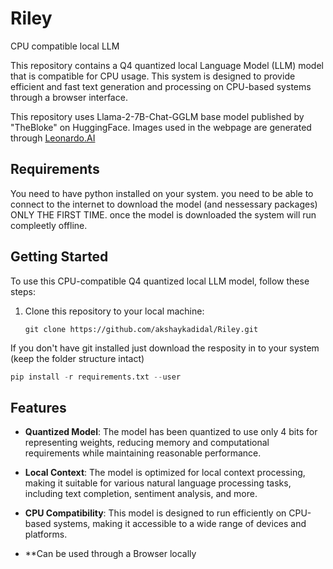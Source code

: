 # Riley
CPU compatible local LLM

This repository contains a Q4 quantized local Language Model (LLM) model that is compatible for CPU usage. This system is designed to provide efficient and fast text generation and processing on CPU-based systems through a browser interface.

This repository uses Llama-2-7B-Chat-GGLM base model published by "TheBloke" on HuggingFace.
Images used in the webpage are generated through [Leonardo.AI](https://leonardo.ai/)


## Requirements
You need to have python installed on your system.
you need to be able to connect to the internet to download the model (and nessessary packages) ONLY THE FIRST TIME. once the model is downloaded the system will run compleetly offline.

## Getting Started

To use this CPU-compatible Q4 quantized local LLM model, follow these steps:

1. Clone this repository to your local machine:

   ```shell
   git clone https://github.com/akshaykadidal/Riley.git
   
  If you don't have git installed just download the resposity in to your system (keep the folder structure intact)
  
  ```python
  pip install -r requirements.txt --user
```

## Features

- **Quantized Model**: The model has been quantized to use only 4 bits for representing weights, reducing memory and computational requirements while maintaining reasonable performance. 

- **Local Context**: The model is optimized for local context processing, making it suitable for various natural language processing tasks, including text completion, sentiment analysis, and more.

- **CPU Compatibility**: This model is designed to run efficiently on CPU-based systems, making it accessible to a wide range of devices and platforms.

- **Can be used through a Browser locally 
